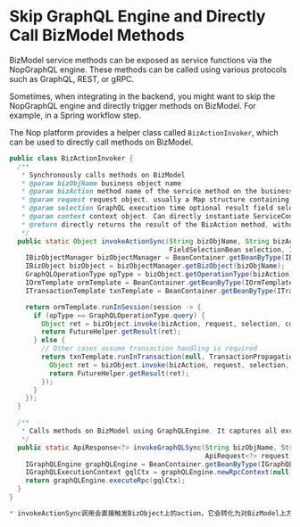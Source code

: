 # Skip GraphQL Engine and Directly Call BizModel Methods

BizModel service methods can be exposed as service functions via the NopGraphQL engine. These methods can be called using various protocols such as GraphQL, REST, or gRPC.

Sometimes, when integrating in the backend, you might want to skip the NopGraphQL engine and directly trigger methods on BizModel. For example, in a Spring workflow step.

The Nop platform provides a helper class called `BizActionInvoker`, which can be used to directly call methods on BizModel.


```java
public class BizActionInvoker {
  /**
   * Synchronously calls methods on BizModel
   * @param bizObjName business object name
   * @param bizAction method name of the service method on the business object
   * @param request request object, usually a Map structure containing all parameters sent to the service method. It can also be a RequestBean object
   * @param selection GraphQL execution time optional result field selection mechanism. If not needed, set to null
   * @param context context object. Can directly instantiate ServiceContextImpl()
   * @return directly returns the result of the BizAction method, without going through GraphQL dataLoader processing
   */
  public static Object invokeActionSync(String bizObjName, String bizAction, Object request,
                                        FieldSelectionBean selection, IServiceContext context) {
    IBizObjectManager bizObjectManager = BeanContainer.getBeanByType(IBizObjectManager.class);
    IBizObject bizObject = bizObjectManager.getBizObject(bizObjName);
    GraphQLOperationType opType = bizObject.getOperationType(bizAction);
    IOrmTemplate ormTemplate = BeanContainer.getBeanByType(IOrmTemplate.class);
    ITransactionTemplate txnTemplate = BeanContainer.getBeanByType(ITransactionTemplate.class);

    return ormTemplate.runInSession(session -> {
      if (opType == GraphQLOperationType.query) {
        Object ret = bizObject.invoke(bizAction, request, selection, context);
        return FutureHelper.getResult(ret);
      } else {
        // Other cases assume transaction handling is required
        return txnTemplate.runInTransaction(null, TransactionPropagation.REQUIRED, txn -> {
          Object ret = bizObject.invoke(bizAction, request, selection, context);
          return FutureHelper.getResult(ret);
        });
      }
    });
  }

  /**
   * Calls methods on BizModel using GraphQLEngine. It captures all exceptions and returns an ApiResponse object. Internally, it opens transaction contexts and automatically rolls back in case of errors
   */
  public static ApiResponse<?> invokeGraphQLSync(String bizObjName, String bizAction,
                                                 ApiRequest<?> request) {
    IGraphQLEngine graphQLEngine = BeanContainer.getBeanByType(IGraphQLEngine.class);
    IGraphQLExecutionContext gqlCtx = graphQLEngine.newRpcContext(null, bizObjName, request);
    return graphQLEngine.executeRpc(gqlCtx);
  }
}

* invokeActionSync调用会直接触发BizObject上的action，它会转化为对BizModel上方法的调用。这种调用方式与GraphQL调用的区别在于不会对返回结果执行GraphQL Selection处理。
